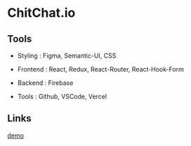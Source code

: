 # ChitChat.io

## Tools

- Styling : Figma, Semantic-UI, CSS

- Frontend : React, Redux, React-Router, React-Hook-Form

- Backend : Firebase

- Tools : Github, VSCode, Vercel 


## Links

[demo](https://chitchat-hla6nezno-sevdeorscelik.vercel.app)

